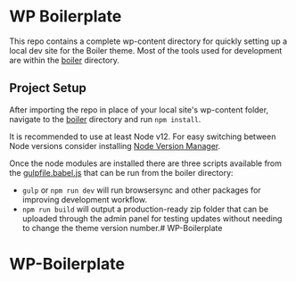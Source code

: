 # WP Boilerplate

This repo contains a complete wp-content directory for quickly setting up a local dev site for the Boiler theme. Most of the tools used for development are within the [boiler](themes/boiler) directory.

## Project Setup

After importing the repo in place of your local site's wp-content folder, navigate to the [boiler](themes/boiler) directory and run `npm install`.

It is recommended to use at least Node v12. For easy switching between Node versions consider installing [Node Version Manager](https://github.com/nvm-sh/nvm).

Once the node modules are installed there are three scripts available from the [gulpfile.babel.js](themes/boiler/gulpfile.babel.js) that can be run from the boiler directory:

* `gulp` or `npm run dev` will run browsersync and other packages for improving development workflow.
* `npm run build` will output a production-ready zip folder that can be uploaded through the admin panel for testing updates without needing to change the theme version number.# WP-Boilerplate
# WP-Boilerplate
